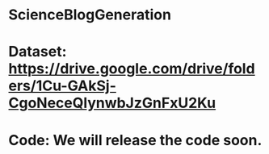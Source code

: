 # ScienceBlogGeneration

# Dataset: https://drive.google.com/drive/folders/1Cu-GAkSj-CgoNeceQlynwbJzGnFxU2Ku

# Code: We will release the code soon.
